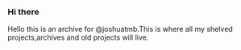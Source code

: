 ### Hi there 
Hello this is an archive for @joshuatmb.This is where all my shelved projects,archives and old projects will live.
